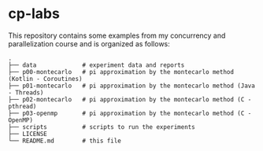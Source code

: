 # cp-labs
This repository contains some examples from my concurrency and parallelization course and is organized as follows:


```
.                    
├── data             # experiment data and reports
├── p00-montecarlo   # pi approximation by the montecarlo method (Kotlin - Coroutines)
├── p01-montecarlo   # pi approximation by the montecarlo method (Java - Threads)
├── p02-montecarlo   # pi approximation by the montecarlo method (C - pthread)
├── p03-openmp       # pi approximation by the montecarlo method (C - OpenMP)
├── scripts          # scripts to run the experiments
├── LICENSE
└── README.md        # this file
```
